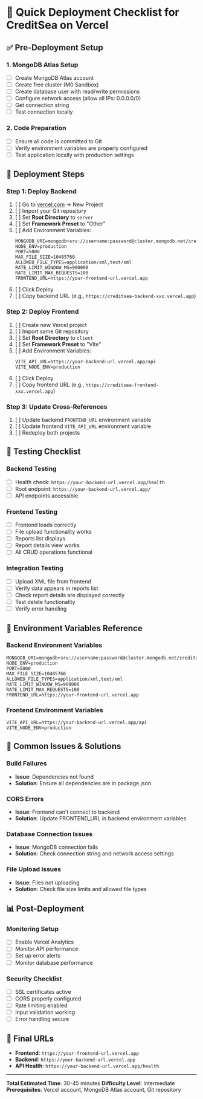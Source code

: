# 🚀 Quick Deployment Checklist for CreditSea on Vercel

## ✅ Pre-Deployment Setup

### 1. MongoDB Atlas Setup

- [ ] Create MongoDB Atlas account
- [ ] Create free cluster (M0 Sandbox)
- [ ] Create database user with read/write permissions
- [ ] Configure network access (allow all IPs: 0.0.0.0/0)
- [ ] Get connection string
- [ ] Test connection locally

### 2. Code Preparation

- [ ] Ensure all code is committed to Git
- [ ] Verify environment variables are properly configured
- [ ] Test application locally with production settings

## 🚀 Deployment Steps

### Step 1: Deploy Backend

1. [ ] Go to [vercel.com](https://vercel.com) → New Project
2. [ ] Import your Git repository
3. [ ] Set **Root Directory** to `server`
4. [ ] Set **Framework Preset** to "Other"
5. [ ] Add Environment Variables:
   ```
   MONGODB_URI=mongodb+srv://username:password@cluster.mongodb.net/creditsea
   NODE_ENV=production
   PORT=5000
   MAX_FILE_SIZE=10485760
   ALLOWED_FILE_TYPES=application/xml,text/xml
   RATE_LIMIT_WINDOW_MS=900000
   RATE_LIMIT_MAX_REQUESTS=100
   FRONTEND_URL=https://your-frontend-url.vercel.app
   ```
6. [ ] Click Deploy
7. [ ] Copy backend URL (e.g., `https://creditsea-backend-xxx.vercel.app`)

### Step 2: Deploy Frontend

1. [ ] Create new Vercel project
2. [ ] Import same Git repository
3. [ ] Set **Root Directory** to `client`
4. [ ] Set **Framework Preset** to "Vite"
5. [ ] Add Environment Variables:
   ```
   VITE_API_URL=https://your-backend-url.vercel.app/api
   VITE_NODE_ENV=production
   ```
6. [ ] Click Deploy
7. [ ] Copy frontend URL (e.g., `https://creditsea-frontend-xxx.vercel.app`)

### Step 3: Update Cross-References

1. [ ] Update backend `FRONTEND_URL` environment variable
2. [ ] Update frontend `VITE_API_URL` environment variable
3. [ ] Redeploy both projects

## 🧪 Testing Checklist

### Backend Testing

- [ ] Health check: `https://your-backend-url.vercel.app/health`
- [ ] Root endpoint: `https://your-backend-url.vercel.app/`
- [ ] API endpoints accessible

### Frontend Testing

- [ ] Frontend loads correctly
- [ ] File upload functionality works
- [ ] Reports list displays
- [ ] Report details view works
- [ ] All CRUD operations functional

### Integration Testing

- [ ] Upload XML file from frontend
- [ ] Verify data appears in reports list
- [ ] Check report details are displayed correctly
- [ ] Test delete functionality
- [ ] Verify error handling

## 🔧 Environment Variables Reference

### Backend Environment Variables

```env
MONGODB_URI=mongodb+srv://username:password@cluster.mongodb.net/creditsea
NODE_ENV=production
PORT=5000
MAX_FILE_SIZE=10485760
ALLOWED_FILE_TYPES=application/xml,text/xml
RATE_LIMIT_WINDOW_MS=900000
RATE_LIMIT_MAX_REQUESTS=100
FRONTEND_URL=https://your-frontend-url.vercel.app
```

### Frontend Environment Variables

```env
VITE_API_URL=https://your-backend-url.vercel.app/api
VITE_NODE_ENV=production
```

## 🚨 Common Issues & Solutions

### Build Failures

- **Issue**: Dependencies not found
- **Solution**: Ensure all dependencies are in package.json

### CORS Errors

- **Issue**: Frontend can't connect to backend
- **Solution**: Update FRONTEND_URL in backend environment variables

### Database Connection Issues

- **Issue**: MongoDB connection fails
- **Solution**: Check connection string and network access settings

### File Upload Issues

- **Issue**: Files not uploading
- **Solution**: Check file size limits and allowed file types

## 📊 Post-Deployment

### Monitoring Setup

- [ ] Enable Vercel Analytics
- [ ] Monitor API performance
- [ ] Set up error alerts
- [ ] Monitor database performance

### Security Checklist

- [ ] SSL certificates active
- [ ] CORS properly configured
- [ ] Rate limiting enabled
- [ ] Input validation working
- [ ] Error handling secure

## 🎉 Final URLs

- **Frontend**: `https://your-frontend-url.vercel.app`
- **Backend**: `https://your-backend-url.vercel.app`
- **API Health**: `https://your-backend-url.vercel.app/health`

---

**Total Estimated Time**: 30-45 minutes
**Difficulty Level**: Intermediate
**Prerequisites**: Vercel account, MongoDB Atlas account, Git repository
